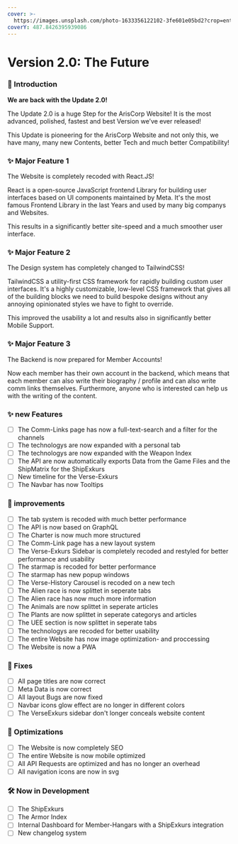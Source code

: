 ```yaml
---
cover: >-
  https://images.unsplash.com/photo-1633356122102-3fe601e05bd2?crop=entropy&cs=tinysrgb&fm=jpg&ixid=MnwxOTcwMjR8MHwxfHNlYXJjaHwxfHxyZWFjdHxlbnwwfHx8fDE2NjYzMDUwMjM&ixlib=rb-4.0.3&q=80
coverY: 487.8426395939086
---
```


# Version 2.0: The Future

### **📢 Introduction**

**We are back with the Update 2.0!**

The Update 2.0 is a huge Step for the ArisCorp Website! It is the most advanced, polished, fastest and best Version we’ve ever released!

This Update is pioneering for the ArisCorp Website and not only this, we have many, many new Contents, better Tech and much better Compatibility!

### **✨ Major Feature 1**

The Website is completely recoded with React.JS!

React is a open-source JavaScript frontend Library for building user interfaces based on UI components maintained by Meta. It's the most famous Frontend Library in the last Years and used by many big companys and Websites.

This results in a significantly better site-speed and a much smoother user interface.

### **✨ Major Feature 2**

The Design system has completely changed to TailwindCSS!

TailwindCSS a utility-first CSS framework for rapidly building custom user interfaces. It's a highly customizable, low-level CSS framework that gives all of the building blocks we need to build bespoke designs without any annoying opinionated styles we have to fight to override.

This improved the usability a lot and results also in significantly better Mobile Support.

### **✨ Major Feature 3**

The Backend is now prepared for Member Accounts!

Now each member has their own account in the backend, which means that each member can also write their biography / profile and can also write comm links themselves. Furthermore, anyone who is interested can help us with the writing of the content.

### **✨ new Features**

- [ ] The Comm-Links page has now a full-text-search and a filter for the channels
- [ ] The technologys are now expanded with a personal tab
- [ ] The technologys are now expanded with the Weapon Index
- [ ] The API are now automatically exports Data from the Game Files and the ShipMatrix for the ShipExkurs
- [ ] New timeline for the Verse-Exkurs
- [ ] The Navbar has now Tooltips

### **🚀 improvements**

- [ ] The tab system is recoded with much better performance
- [ ] The API is now based on GraphQL
- [ ] The Charter is now much more structured
- [ ] The Comm-Link page has a new layout system
- [ ] The Verse-Exkurs Sidebar is completely recoded and restyled for better performance and usability
- [ ] The starmap is recoded for better performance
- [ ] The starmap has new popup windows
- [ ] The Verse-History Carousel is recoded on a new tech
- [ ] The Alien race is now splittet in seperate tabs
- [ ] The Alien race has now much more information
- [ ] The Animals are now splittet in seperate articles
- [ ] The Plants are now splittet in seperate categorys and articles
- [ ] The UEE section is now splittet in seperate tabs
- [ ] The technologys are recoded for better usability
- [ ] The entire Website has now image optimization- and proccessing
- [ ] The Website is now a PWA

### **🐛 Fixes**

- [ ] All page titles are now correct
- [ ] Meta Data is now correct
- [ ] All layout Bugs are now fixed
- [ ] Navbar icons glow effect are no longer in different colors
- [ ] The VerseExkurs sidebar don't longer conceals website content

### **🧽 Optimizations**

- [ ] The Website is now completely SEO
- [ ] The entire Website is now mobile optimized
- [ ] All API Requests are optimized and has no longer an overhead
- [ ] All navigation icons are now in svg

### **🛠 Now in Development**

- [ ] The ShipExkurs
- [ ] The Armor Index
- [ ] Internal Dashboard for Member-Hangars with a ShipExkurs integration
- [ ] New changelog system
